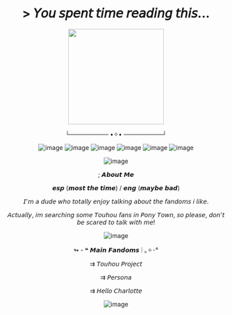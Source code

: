 <h1 align="center"> > 𝘠𝘰𝘶 𝘴𝘱𝘦𝘯𝘵 𝘵𝘪𝘮𝘦 𝘳𝘦𝘢𝘥𝘪𝘯𝘨 𝘵𝘩𝘪𝘴...
</h1> 

<div align="center">

<img src=https://github.com/TouhouDummyFan14/TouhouDummyFan14/blob/main/image.png width="220" height="220">
</div>

<div align="center">

└───────── •✧• ─────────┘
</div>

<div align="center">

![image](https://files.catbox.moe/7sxcol.gif)
![image](https://files.catbox.moe/1abztm.png)
![image](https://files.catbox.moe/5r5776.png)
![image](https://files.catbox.moe/6cn9m2.png)
![image](https://files.catbox.moe/7zex6u.png)
![image](https://files.catbox.moe/ah06yd.png)
</div>

<div align="center">

![image](https://files.catbox.moe/1xt97x.gif)
</div>

<div align="center">

; 𝘼𝙗𝙤𝙪𝙩 𝙈𝙚

𝙚𝙨𝙥 (𝙢𝙤𝙨𝙩 𝙩𝙝𝙚 𝙩𝙞𝙢𝙚) / 𝙚𝙣𝙜 (𝙢𝙖𝙮𝙗𝙚 𝙗𝙖𝙙)

𝘐'𝘮 𝘢 𝘥𝘶𝘥𝘦 𝘸𝘩𝘰 𝘵𝘰𝘵𝘢𝘭𝘭𝘺 𝘦𝘯𝘫𝘰𝘺 𝘵𝘢𝘭𝘬𝘪𝘯𝘨 𝘢𝘣𝘰𝘶𝘵 𝘵𝘩𝘦 𝘧𝘢𝘯𝘥𝘰𝘮𝘴 𝘪 𝘭𝘪𝘬𝘦.

𝘈𝘤𝘵𝘶𝘢𝘭𝘭𝘺, 𝘪𝘮 𝘴𝘦𝘢𝘳𝘤𝘩𝘪𝘯𝘨 𝘴𝘰𝘮𝘦 𝘛𝘰𝘶𝘩𝘰𝘶 𝘧𝘢𝘯𝘴 𝘪𝘯 𝘗𝘰𝘯𝘺 𝘛𝘰𝘸𝘯, 𝘴𝘰 𝘱𝘭𝘦𝘢𝘴𝘦, 𝘥𝘰𝘯'𝘵 𝘣𝘦 𝘴𝘤𝘢𝘳𝘦𝘥 𝘵𝘰 𝘵𝘢𝘭𝘬 𝘸𝘪𝘵𝘩 𝘮𝘦!
</div>

<div align="center">

![image](https://github.com/TouhouDummyFan14/TouhouDummyFan14/blob/main/576541e6e9f6ea3f06334f645ed3270d14d3caad.gif)
</div>

<div align="center">

↬ - ❝ 𝙈𝙖𝙞𝙣 𝙁𝙖𝙣𝙙𝙤𝙢𝙨 ❕️ ｡✧･°

⇉ 𝘛𝘰𝘶𝘩𝘰𝘶 𝘗𝘳𝘰𝘫𝘦𝘤𝘵

⇉ 𝘗𝘦𝘳𝘴𝘰𝘯𝘢

⇉ 𝘏𝘦𝘭𝘭𝘰 𝘊𝘩𝘢𝘳𝘭𝘰𝘵𝘵𝘦

![image](https://files.catbox.moe/lyswfh.webp)
</div>
